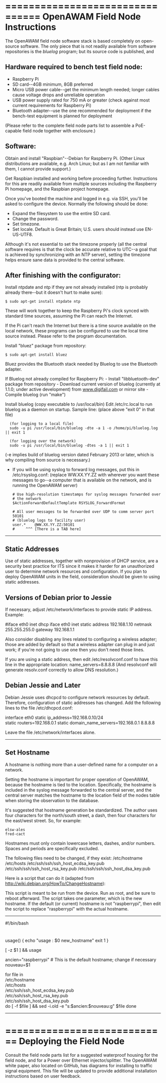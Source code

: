 ================================
OpenAWAM Field Node Instructions
================================

The OpenAWAM field node software stack is based completely on open-source
software. The only piece that is not readily available from software
repositories is the *bluelog* program; but its source code is published,
and 

Hardware required to bench test field node:
-------------------------------------------
- Raspberry Pi
- SD card--4GB minimum, 8GB preferred
- Micro USB power cable--get the minimum length needed;
  longer cables cause voltage drops and unreliable operation
- USB power supply rated for 750 mA or greater (check against
  most current requirements for Raspberry Pi)
- Bluetooth adapter--use the one recommended for deployment if the
  bench-test equipment is planned for deployment

(Please refer to the complete field node parts list to assemble a PoE-capable
field node together with enclosure.)

Software:
---------
Obtain and install "Raspbian"--Debian for Raspberry Pi. 
(Other Linux distributions are available, e.g. Arch Linux; but as I am not
familiar with them, I cannot provide support.)

Get Raspbian installed and working before proceeding further. Instructions for
this are readily available from multiple sources including the Raspberry Pi
homepage, and the Raspbian project homepage.

Once you've booted the machine and logged in e.g. via SSH, you'll be asked to
configure the device. Normally the following should be done:

- Expand the filesystem to use the entire SD card.
- Change the password.
- Set timezone.
- Set locale. Default is Great Britain; U.S. users should instead use
  EN-US-UTF8.

Although it's not essential to set the timezone properly (all the central
software requires is that the clock be accurate relative to UTC--a goal that
is achieved by synchronizing with an NTP server), setting the timezone helps
ensure sane data is provided to the central software.

After finishing with the configurator:
--------------------------------------
Install ntpdate and ntp if they are not already installed (ntp is probably
  already there--but it doesn't hurt to make sure):

	$ sudo apt-get install ntpdate ntp

  These will work together to keep the Raspberry Pi's clock synced with 
  standard time sources, assuming the Pi can reach the Internet.

  If the Pi can't reach the Internet but there is a time source available on
  the local network, these programs can be configured to use the local time
  source instead. Please refer to the program documentation.

Install "bluez" package from repository:

	$ sudo apt-get install bluez

Bluez provides the Bluetooth stack needed by Bluelog to use the Bluetooth
adapter.

If Bluelog not already compiled for Raspberry Pi:
    - Install "libbluetooth-dev" package from repository 
    - Download current version of bluelog (currently at 1.1.0; under active
      development) from www.digifail.com or mirror site
    - Compile bluelog (run "make")

Install bluelog (copy executable to /usr/local/bin)
Edit /etc/rc.local to run bluelog as a daemon on startup. Sample line:
(place above "exit 0" in that file)
  
      (for logging to a local file)
      sudo -u pi /usr/local/bin/bluelog -dte -a 1 -o /home/pi/bluelog.log || exit 1

      (for logging over the network)
      sudo -u pi /usr/local/bin/bluelog -dtes -a 1 || exit 1

  (-e implies build of bluelog version dated February 2013 or later, which is
   why compiling from source is necessary.)

- If you will be using syslog to forward log messages, put this in /etc/rsyslog.conf:
  (replace WW.XX.YY.ZZ with wherever you want these messages to go--a computer
  that is available on the network, and is running the OpenAWAM server)

      # Use high-resolution timestamps for syslog messages forwarded over
      # the network
      $ActionForwardDefaultTemplate RSYSLOG_ForwardFormat

      # All user messages to be forwarded over UDP to comm server port 50101
      # (bluelog logs to facility user)
      user.*	@WW.XX.YY.ZZ:50101
      #     ^^^ [There is a TAB here]


----------------
Static Addresses
----------------

Use of static addresses, together with nonprovision of DHCP service, are a security
best practice for ITS since it makes it harder for an unauthorized user to determine
network resources and configuration. If you plan to deploy OpenAWAM units in the field,
consideration should be given to using static addresses.

Versions of Debian prior to Jessie
----------------------------------

If necessary, adjust /etc/network/interfaces to provide static IP address.
  Example:  
  
  #iface eth0 inet dhcp
  iface eth0 inet static
      address 192.168.1.10
      netmask 255.255.255.0
      gateway 192.168.1.1
  
  Also consider disabling any lines related to configuring a wireless adapter;
  those are added by default so that a wireless adapter can plug in and just
  work; if you're not going to use one then you don't need those lines.

If you are using a static address, then edit /etc/resolvconf.conf to have
this line in the appropriate location:
      name_servers=8.8.8.8
(And resolvconf will generate resolv.conf correctly to allow DNS resolution.)

Debian Jessie and Later
-----------------------

Debian Jessie uses dhcpcd to configure network resources by default. Therefore,
configuration of static addresses has changed. Add the following lines to the
file /etc/dhcpcd.conf:

interface eth0
static ip_address=192.168.0.10/24	
static routers=192.168.0.1
static domain_name_servers=192.168.0.1 8.8.8.8

Leave the file /etc/network/interfaces alone.

------------
Set Hostname
------------

A hostname is nothing more than a user-defined name for a computer on a
network.

Setting the hostname is important for proper operation of OpenAWAM, because
the hostname is tied to the location. Specifically, the hostname is included
in the syslog message forwarded to the central server, and the central server
matches the hostname to the location field of the nodes table when storing
the observation to the database.

It's suggested that hostname generation be standardized. The author uses
four characters for the north/south street, a dash, then four characters for
the east/west street. So, for example:

    elsw-ales
    fred-cact

Hostnames must only contain lowercase letters, dashes, and/or numbers.
Spaces and periods are specifically excluded. 

The following files need to be changed, if they exist:
  /etc/hostname
  /etc/hosts
  /etc/ssh/ssh/ssh_host_ecdsa_key.pub
  /etc/ssh/ssh/ssh_host_rsa_key.pub
  /etc/ssh/ssh/ssh_host_dsa_key.pub

Here is a script that can do it (adapted from http://wiki.debian.org/HowTo/ChangeHostname):

This script is meant to be run from the device. Run as root, and be sure to reboot afterward.
The script takes one parameter, which is the new hostname. If the default (or current)
hostname is not "raspberrypi", then edit the script to replace "raspberrypi" with the actual
hostname.

------------------------
  
#!/bin/bash
# 
usage() {
   echo "usage : $0 new_hostname"
   exit 1
}

[ -z $1 ] && usage

ancien="raspberrypi" # This is the default hostname; change if necessary
nouveau=$1

for file in \
   /etc/hostname \
   /etc/hosts \
   /etc/ssh/ssh_host_ecdsa_key.pub \
   /etc/ssh/ssh_host_rsa_key.pub \
   /etc/ssh/ssh_host_dsa_key.pub \
do
   [ -f $file ] && sed -i.old -e "s:$ancien:$nouveau:g" $file
done

----------------------

============================
Deploying the Field Node
============================

Consult the field node parts list for a suggested waterproof housing for the
field node, and for a Power over Ethernet injector/splitter. The OpenAWAM
white paper, also located on GitHub, has diagrams for installing to traffic
signal equipment. This file will be updated to provide additional installation
instructions based on user feedback.
